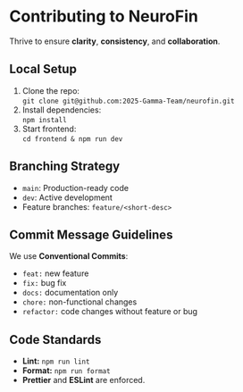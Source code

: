 # Contributing to NeuroFin

Thrive to ensure **clarity**, **consistency**, and **collaboration**.

## Local Setup

1. Clone the repo:  
   `git clone git@github.com:2025-Gamma-Team/neurofin.git`
2. Install dependencies:  
   `npm install`
3. Start frontend:  
   `cd frontend & npm run dev`
<!-- 4. Start backend (Lambda local dev):  
   `npm run dev:backend` -->

## Branching Strategy

- `main`: Production-ready code
- `dev`: Active development
- Feature branches: `feature/<short-desc>`

## Commit Message Guidelines

We use **Conventional Commits**:

- `feat:` new feature  
- `fix:` bug fix  
- `docs:` documentation only  
- `chore:` non-functional changes  
- `refactor:` code changes without feature or bug


## Code Standards

- **Lint:** `npm run lint`
- **Format:** `npm run format`
- **Prettier** and **ESLint** are enforced.
